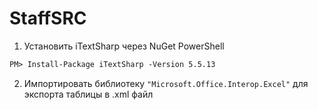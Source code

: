 # StaffSRC
1. Установить iTextSharp через NuGet PowerShell

```html
PM> Install-Package iTextSharp -Version 5.5.13
```

2. Импортировать библиотеку `"Microsoft.Office.Interop.Excel"` для экспорта таблицы в .xml файл

